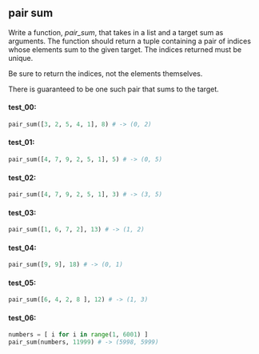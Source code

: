 ## pair sum

Write a function, *pair_sum*, that takes in a list and a target sum as arguments. The function
should return a tuple containing a pair of indices whose elements sum to the given target. The
indices returned must be unique.

Be sure to return the indices, not the elements themselves.

There is guaranteed to be one such pair that sums to the target.

#### test_00:

```python
pair_sum([3, 2, 5, 4, 1], 8) # -> (0, 2)
```

#### test_01:

```python
pair_sum([4, 7, 9, 2, 5, 1], 5) # -> (0, 5)
```

#### test_02:

```python
pair_sum([4, 7, 9, 2, 5, 1], 3) # -> (3, 5)
```

#### test_03:

```python
pair_sum([1, 6, 7, 2], 13) # -> (1, 2)
```

#### test_04:

```python
pair_sum([9, 9], 18) # -> (0, 1)
```

#### test_05:

```python
pair_sum([6, 4, 2, 8 ], 12) # -> (1, 3)
```

#### test_06:

```python
numbers = [ i for i in range(1, 6001) ]
pair_sum(numbers, 11999) # -> (5998, 5999)
```
